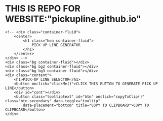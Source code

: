 # THIS IS REPO FOR WEBSITE:"pickupline.github.io"
<!DOCTYPE html>
<html lang="en">

<head>
    <meta charset="UTF-8">
    <meta http-equiv="X-UA-Compatible" content="IE=edge">
    <meta name="viewport" content="width=device-width, initial-scale=1.0">
    <title>PICKUP LINE GENERATOR</title>
    <link rel="stylesheet" href="../backend/index.css">
    <link href="https://cdn.jsdelivr.net/npm/bootstrap@5.2.2/dist/css/bootstrap.min.css" rel="stylesheet"
        integrity="sha384-Zenh87qX5JnK2Jl0vWa8Ck2rdkQ2Bzep5IDxbcnCeuOxjzrPF/et3URy9Bv1WTRi" crossorigin="anonymous">
    <script src="https://cdn.jsdelivr.net/npm/bootstrap@5.2.2/dist/js/bootstrap.bundle.min.js"
        integrity="sha384-OERcA2EqjJCMA+/3y+gxIOqMEjwtxJY7qPCqsdltbNJuaOe923+mo//f6V8Qbsw3"
        crossorigin="anonymous"></script>
    <link rel="preconnect" href="https://fonts.googleapis.com">
    <link rel="preconnect" href="https://fonts.gstatic.com" crossorigin>
    <link href="https://fonts.googleapis.com/css2?family=Tangerine&display=swap" rel="stylesheet">
    <link rel="preconnect" href="https://fonts.googleapis.com">
    <link rel="preconnect" href="https://fonts.gstatic.com" crossorigin>
    <link href="https://fonts.googleapis.com/css2?family=Fasthand&display=swap" rel="stylesheet">
    <link rel="preconnect" href="https://fonts.googleapis.com">
    <link rel="preconnect" href="https://fonts.gstatic.com" crossorigin>
    <link href="https://fonts.googleapis.com/css2?family=Dancing+Script:wght@700&display=swap" rel="stylesheet">
    <link rel="preconnect" href="https://fonts.googleapis.com">
    <link rel="preconnect" href="https://fonts.gstatic.com" crossorigin>
    <link href="https://fonts.googleapis.com/css2?family=Raleway&display=swap" rel="stylesheet">
</head>

<body>

    <!-- <div class="container-fluid">
        <center>
            <h1 class="hea container-fluid">
                PICK UP LINE GENERATOR
            </h1>
        </center>
    </div> -->
    <div class="bg container-fluid"></div>
    <div class="bg bg2 container-fluid"></div>
    <div class="bg bg3 container-fluid"></div>
    <div class="content">
        <h1>PICK-UP LINE SELECTOR</h1>
        <button onclick="clickMe()">CLICK THIS BUTTON TO GENERATE PICK UP LINE</button>
        <div id="cont"></div>
        <button class="tooltiptext" id="btn" onclick="copyToClip()" class="btn-secondary" data-toggle="tooltip"
            data-placement="bottom" title="COPY TO CLIPBOARD">COPY TO CLIPBOARD</button>
    </div>

</body>
<script src="../backend/index.js"></script>
<!-- <script src="./data.js"></script> -->

</html>
